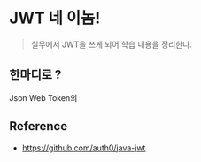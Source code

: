 # JWT 네 이놈!  
>실무에서 JWT을 쓰게 되어 학습 내용을 정리한다.


## 한마디로 ?
Json Web Token의


## Reference
- https://github.com/auth0/java-jwt
